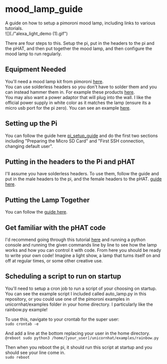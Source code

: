 # mood_lamp_guide
A guide on how to setup a pimoroni mood lamp, including links to various tutorials.   
![](./"alexa_light_demo (1).gif")

There are four steps to this. Setup the pi, put in the headers to the pi and the pHAT, and then put together the mood lamp, and then configure the mood lamp to run regularly.

## Equipment Needed
You'll need a mood lamp kit from pimoroni [here](https://shop.pimoroni.com/products/mood-light-pi-zero-w-project-kit).   
You can use solderless headers so you don't have to solder them and you can instead hammer them in. For example these products [here](https://shop.pimoroni.com/products/gpio-hammer-header?variant=35643318026).   
You may also want a power adaptor that will plug into the wall. I like the official power supply in white color as it matches the lamp (ensure its a micro usb port for the pi zero). You can see an example [here](https://shop.pimoroni.com/products/raspberry-pi-universal-power-supply).

## Setting up the Pi
You can follow the guide here [pi_setup_guide](https://github.com/MZandtheRaspberryPi/pi_headless_setup) and do the first two sections including "Preparing the Micro SD Card" and "First SSH connection, changing default user". 

## Putting in the headers to the Pi and pHAT
I'll assume you have solderless headers. To use them, follow the guide and put in the male headers to the pi, and the female headers to the pHAT. [guide here](https://learn.pimoroni.com/tutorial/sandyj/fitting-hammer-headers).

## Putting the Lamp Together
You can follow the [guide here](https://learn.pimoroni.com/tutorial/sandyj/fitting-hammer-headers).

## Get familiar with the pHAT code
I'd recommend going through this tutorial [here](https://learn.pimoroni.com/tutorial/sandyj/getting-started-with-unicorn-phat) and running a python console and running the given commands line by line to see how the lamp works and how you can control it with code. From here you should be ready to write your own code! Imagine a light show, a lamp that turns itself on and off at regular times, or some other creative use.

## Scheduling a script to run on startup
You'll need to setup a cron job to run a script of your choosing on startup. You can see the example script I included called auto_lamp.py in this repository, or you could use one of the pimoroni examples in unicornhat/examples folder in your home directory. I particularly like the rainbow.py example!

To use this, navigate to your crontab for the super user:    
```sudo crontab -e```

And add a line at the bottom replacing your user in the home directory.   
```@reboot sudo python3 /home/[your_user]/unicornhat/examples/rainbow.py```

Then when you reboot the pi, it should run this script at startup and you should see your line come in.   
```sudo reboot```
